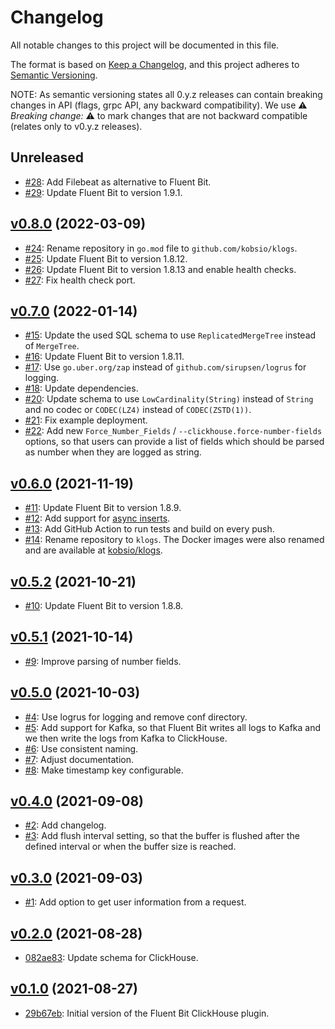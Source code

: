 # Changelog

All notable changes to this project will be documented in this file.

The format is based on [Keep a Changelog](https://keepachangelog.com/en/1.0.0/), and this project adheres to [Semantic Versioning](https://semver.org/spec/v2.0.0.html).

NOTE: As semantic versioning states all 0.y.z releases can contain breaking changes in API (flags, grpc API, any backward compatibility). We use :warning: *Breaking change:* :warning: to mark changes that are not backward compatible (relates only to v0.y.z releases).

## Unreleased

- [#28](https://github.com/kobsio/klogs/pull/28): Add Filebeat as alternative to Fluent Bit.
- [#29](https://github.com/kobsio/klogs/pull/29): Update Fluent Bit to version 1.9.1.

## [v0.8.0](https://github.com/kobsio/klogs/releases/tag/v0.8.0) (2022-03-09)

- [#24](https://github.com/kobsio/klogs/pull/24): Rename repository in `go.mod` file to `github.com/kobsio/klogs`.
- [#25](https://github.com/kobsio/klogs/pull/25): Update Fluent Bit to version 1.8.12.
- [#26](https://github.com/kobsio/klogs/pull/26): Update Fluent Bit to version 1.8.13 and enable health checks.
- [#27](https://github.com/kobsio/klogs/pull/27): Fix health check port.

## [v0.7.0](https://github.com/kobsio/klogs/releases/tag/v0.7.0) (2022-01-14)

- [#15](https://github.com/kobsio/klogs/pull/15): Update the used SQL schema to use `ReplicatedMergeTree` instead of `MergeTree`.
- [#16](https://github.com/kobsio/klogs/pull/16): Update Fluent Bit to version 1.8.11.
- [#17](https://github.com/kobsio/klogs/pull/17): Use `go.uber.org/zap` instead of `github.com/sirupsen/logrus` for logging.
- [#18](https://github.com/kobsio/klogs/pull/18): Update dependencies.
- [#20](https://github.com/kobsio/klogs/pull/20): Update schema to use `LowCardinality(String)` instead of `String` and no codec or `CODEC(LZ4)` instead of `CODEC(ZSTD(1))`.
- [#21](https://github.com/kobsio/klogs/pull/21): Fix example deployment.
- [#22](https://github.com/kobsio/klogs/pull/22): Add new `Force_Number_Fields` / `--clickhouse.force-number-fields` options, so that users can provide a list of fields which should be parsed as number when they are logged as string.

## [v0.6.0](https://github.com/kobsio/klogs/releases/tag/v0.6.0) (2021-11-19)

- [#11](https://github.com/kobsio/klogs/pull/11): Update Fluent Bit to version 1.8.9.
- [#12](https://github.com/kobsio/klogs/pull/12): Add support for [async inserts](https://clickhouse.com/blog/en/2021/clickhouse-v21.11-released/#async-inserts).
- [#13](https://github.com/kobsio/klogs/pull/13): Add GitHub Action to run tests and build on every push.
- [#14](https://github.com/kobsio/klogs/pull/14): Rename repository to `klogs`. The Docker images were also renamed and are available at [kobsio/klogs](https://hub.docker.com/r/kobsio/klogs).

## [v0.5.2](https://github.com/kobsio/klogs/releases/tag/v0.5.2) (2021-10-21)

- [#10](https://github.com/kobsio/klogs/pull/10): Update Fluent Bit to version 1.8.8.

## [v0.5.1](https://github.com/kobsio/klogs/releases/tag/v0.5.1) (2021-10-14)

- [#9](https://github.com/kobsio/klogs/pull/9): Improve parsing of number fields.

## [v0.5.0](https://github.com/kobsio/klogs/releases/tag/v0.5.0) (2021-10-03)

- [#4](https://github.com/kobsio/klogs/pull/4): Use logrus for logging and remove conf directory.
- [#5](https://github.com/kobsio/klogs/pull/5): Add support for Kafka, so that Fluent Bit writes all logs to Kafka and we then write the logs from Kafka to ClickHouse.
- [#6](https://github.com/kobsio/klogs/pull/6): Use consistent naming.
- [#7](https://github.com/kobsio/klogs/pull/7): Adjust documentation.
- [#8](https://github.com/kobsio/klogs/pull/8): Make timestamp key configurable.

## [v0.4.0](https://github.com/kobsio/klogs/releases/tag/v0.4.0) (2021-09-08)

- [#2](https://github.com/kobsio/klogs/pull/2): Add changelog.
- [#3](https://github.com/kobsio/klogs/pull/3): Add flush interval setting, so that the buffer is flushed after the defined interval or when the buffer size is reached.

## [v0.3.0](https://github.com/kobsio/klogs/releases/tag/v0.3.0) (2021-09-03)

- [#1](https://github.com/kobsio/klogs/pull/1): Add option to get user information from a request.

## [v0.2.0](https://github.com/kobsio/klogs/releases/tag/v0.2.0) (2021-08-28)

- [082ae83](https://github.com/kobsio/klogs/commit/082ae831865160a0c2884aea900384c6535cbcea): Update schema for ClickHouse.

## [v0.1.0](https://github.com/kobsio/klogs/releases/tag/v0.1.0) (2021-08-27)

- [29b67eb](https://github.com/kobsio/klogs/commit/29b67eb4f3088387d8fb52798e36cc8686a7da36): Initial version of the Fluent Bit ClickHouse plugin.
